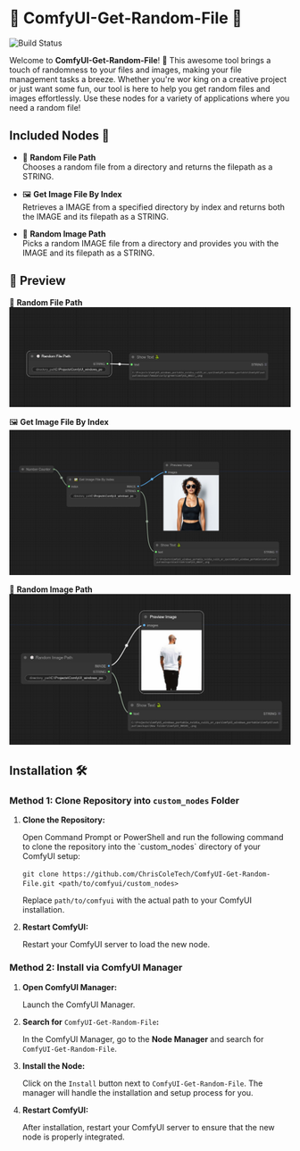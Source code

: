 # 🎉 ComfyUI-Get-Random-File 🎉

![Build Status](https://img.shields.io/github/actions/workflow/status/ChrisColeTech/ComfyUI-Get-Random-File/publish_action.yml?branch=main&label=Build%20Status)

Welcome to **ComfyUI-Get-Random-File**! 🚀 This awesome tool brings a touch of randomness to your files and images, making your file management tasks a breeze. Whether you're wor king on a creative project or just want some fun, our tool is here to help you get random files and images effortlessly. Use these nodes for a variety of applications where you need a random file!

## Included Nodes 🌟


- 🎲 **Random File Path**  
  Chooses a random file from a directory and returns the filepath as a STRING. 

- 🖼️ **Get Image File By Index**  
  Retrieves a IMAGE from a specified directory by index and returns both the IMAGE and its filepath as a STRING. 

- 🎲 **Random Image Path**  
  Picks a random IMAGE file from a directory and provides you with the IMAGE and its filepath as a STRING. 

## 📸 Preview

🎲 **Random File Path**  
 ![Preview Image](https://github.com/ChrisColeTech/ComfyUI-Get-Random-File/blob/main/img/preview3.jpg)

🖼️ **Get Image File By Index**  
![Preview Image](https://github.com/ChrisColeTech/ComfyUI-Get-Random-File/blob/main/img/preview2.jpg)

🎲 **Random Image Path**  
![Preview Image](https://github.com/ChrisColeTech/ComfyUI-Get-Random-File/blob/main/img/preview1.jpg)

## Installation 🛠️

### Method 1: Clone Repository into `custom_nodes` Folder

1.  **Clone the Repository:**
    
    Open Command Prompt or PowerShell and run the following command to clone the repository into the \`custom\_nodes\` directory of your ComfyUI setup:
    
    `git clone https://github.com/ChrisColeTech/ComfyUI-Get-Random-File.git <path/to/comfyui/custom_nodes>`
    
    Replace `path/to/comfyui` with the actual path to your ComfyUI installation.
    
2.  **Restart ComfyUI:**
    
    Restart your ComfyUI server to load the new node.
    

### Method 2: Install via ComfyUI Manager

1.  **Open ComfyUI Manager:**
    
    Launch the ComfyUI Manager.
    
2.  **Search for** `ComfyUI-Get-Random-File`**:**
    
    In the ComfyUI Manager, go to the **Node Manager** and search for `ComfyUI-Get-Random-File`.
    
3.  **Install the Node:**
    
    Click on the `Install` button next to `ComfyUI-Get-Random-File`. The manager will handle the installation and setup process for you.
    
4.  **Restart ComfyUI:**
    
    After installation, restart your ComfyUI server to ensure that the new node is properly integrated.
